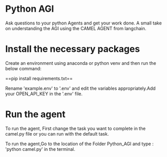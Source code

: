 # Python AGI

Ask questions to your python Agents and get your work done. A small take on understanding the AGI using the CAMEL AGENT from langchain.


# Install the necessary packages

Create an environment using anaconda or python venv and then run the below command: 

==pip install requirements.txt==


Rename 'example.env' to '.env' and edit the variables appropriately.Add your OPEN_API_KEY in the '.env' file.


# Run the agent

To run the agent, First change the task you want to complete in the camel.py file or you can run with the default task.

To run the agent,Go to the location of the Folder Python_AGI and
type : 'python camel.py' in the terminal.